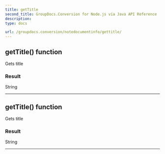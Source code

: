 ```yaml
---
title: getTitle
second_title: GroupDocs.Conversion for Node.js via Java API Reference
description: 
type: docs

url: /groupdocs.conversion/notedocumentinfo/gettitle/
---
```


## getTitle()  function
Gets title

### Result
String


---


## getTitle()  function
Gets title

### Result
String


---


